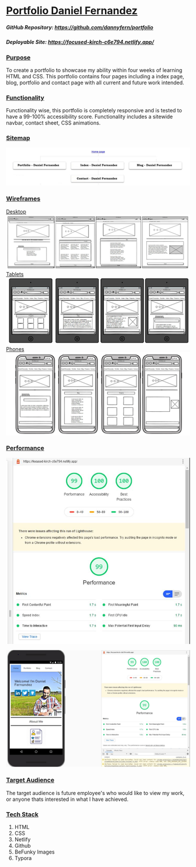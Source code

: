 # <u>Portfolio Daniel Fernandez</u>

##### GitHub Repository: https://github.com/dannyfern/portfolio

##### Deployable Site: https://focused-kirch-c6e794.netlify.app/

### <u>Purpose</u>

To create a portfolio to showcase my ability within four weeks of learning HTML and CSS. This portfolio contains four pages including a index page, blog, portfolio and contact page with all current and future work intended. 

### <u>Functionality</u>
Functionality wise, this portfolio is completely responsive and is tested to have a 99-100% accessibility score. Functionality includes a sitewide navbar, contact sheet, CSS animations.  


### <u>Sitemap</u> 

![](./docs/sitemap.JPG)

### <u>Wireframes</u>

<u>Desktop</u>![](./docs/desktop.JPG) <u>Tablets</u>![](./docs/ipads.JPG) <u>Phones</u>![](./docs/iphones.JPG)

### <u>Performance</u>

![](./docs/performance.JPG)


![](./docs/mobileperformance.JPG)

### <u>Target Audience</u>
The target audience is future employee's who would like to view my work, or anyone thats interested in what I have achieved. 

### <u>Tech Stack</u>
 1. HTML
 2. CSS
 3. Netlify
 4. Github
 5. BeFunky Images
 6. Typora
